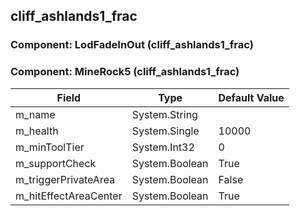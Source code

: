 ## cliff_ashlands1_frac

### Component: LodFadeInOut (cliff_ashlands1_frac)

### Component: MineRock5 (cliff_ashlands1_frac)

|Field|Type|Default Value|
|-----|----|-------------|
|m_name|System.String||
|m_health|System.Single|10000|
|m_minToolTier|System.Int32|0|
|m_supportCheck|System.Boolean|True|
|m_triggerPrivateArea|System.Boolean|False|
|m_hitEffectAreaCenter|System.Boolean|True|

